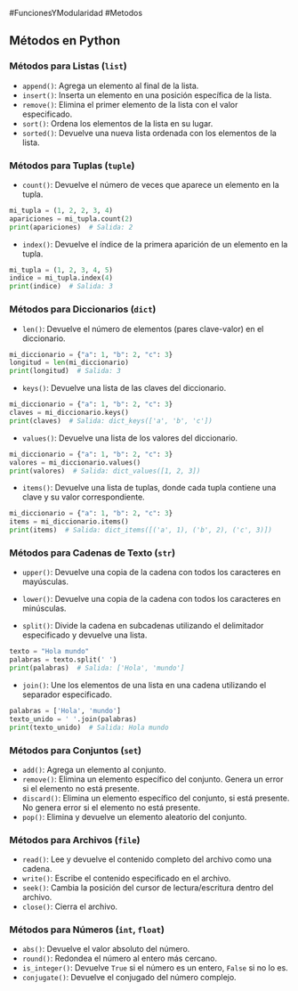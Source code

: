 #FuncionesYModularidad #Metodos
## Métodos en Python

### Métodos para Listas (`list`)

- `append()`: Agrega un elemento al final de la lista.
- `insert()`: Inserta un elemento en una posición específica de la lista.
- `remove()`: Elimina el primer elemento de la lista con el valor especificado.
- `sort()`: Ordena los elementos de la lista en su lugar.
- `sorted()`: Devuelve una nueva lista ordenada con los elementos de la lista.

### Métodos para Tuplas (`tuple`)

- `count()`: Devuelve el número de veces que aparece un elemento en la tupla.
```python
mi_tupla = (1, 2, 2, 3, 4)
apariciones = mi_tupla.count(2)
print(apariciones)  # Salida: 2
```

- `index()`: Devuelve el índice de la primera aparición de un elemento en la tupla.
```python
mi_tupla = (1, 2, 3, 4, 5)
indice = mi_tupla.index(4)
print(indice)  # Salida: 3
```

### Métodos para Diccionarios (`dict`)

- `len()`: Devuelve el número de elementos (pares clave-valor) en el diccionario.
```python
mi_diccionario = {"a": 1, "b": 2, "c": 3}
longitud = len(mi_diccionario)
print(longitud)  # Salida: 3
```

- `keys()`: Devuelve una lista de las claves del diccionario.
```python
mi_diccionario = {"a": 1, "b": 2, "c": 3}
claves = mi_diccionario.keys()
print(claves)  # Salida: dict_keys(['a', 'b', 'c'])
```

- `values()`: Devuelve una lista de los valores del diccionario.
```python
mi_diccionario = {"a": 1, "b": 2, "c": 3}
valores = mi_diccionario.values()
print(valores)  # Salida: dict_values([1, 2, 3])
```

- `items()`: Devuelve una lista de tuplas, donde cada tupla contiene una clave y su valor correspondiente.
```python
mi_diccionario = {"a": 1, "b": 2, "c": 3}
items = mi_diccionario.items()
print(items)  # Salida: dict_items([('a', 1), ('b', 2), ('c', 3)])
```

### Métodos para Cadenas de Texto (`str`)

- `upper()`: Devuelve una copia de la cadena con todos los caracteres en mayúsculas.
- `lower()`: Devuelve una copia de la cadena con todos los caracteres en minúsculas.

- `split()`: Divide la cadena en subcadenas utilizando el delimitador especificado y devuelve una lista.
```python
texto = "Hola mundo"
palabras = texto.split(' ')
print(palabras)  # Salida: ['Hola', 'mundo']
```
- `join()`: Une los elementos de una lista en una cadena utilizando el separador especificado.
```python
palabras = ['Hola', 'mundo']
texto_unido = ' '.join(palabras)
print(texto_unido)  # Salida: Hola mundo
```

### Métodos para Conjuntos (`set`)

- `add()`: Agrega un elemento al conjunto.
- `remove()`: Elimina un elemento específico del conjunto. Genera un error si el elemento no está presente.
- `discard()`: Elimina un elemento específico del conjunto, si está presente. No genera error si el elemento no está presente.
- `pop()`: Elimina y devuelve un elemento aleatorio del conjunto.

### Métodos para Archivos (`file`)

- `read()`: Lee y devuelve el contenido completo del archivo como una cadena.
- `write()`: Escribe el contenido especificado en el archivo.
- `seek()`: Cambia la posición del cursor de lectura/escritura dentro del archivo.
- `close()`: Cierra el archivo.

### Métodos para Números (`int`, `float`)

- `abs()`: Devuelve el valor absoluto del número.
- `round()`: Redondea el número al entero más cercano.
- `is_integer()`: Devuelve `True` si el número es un entero, `False` si no lo es.
- `conjugate()`: Devuelve el conjugado del número complejo.